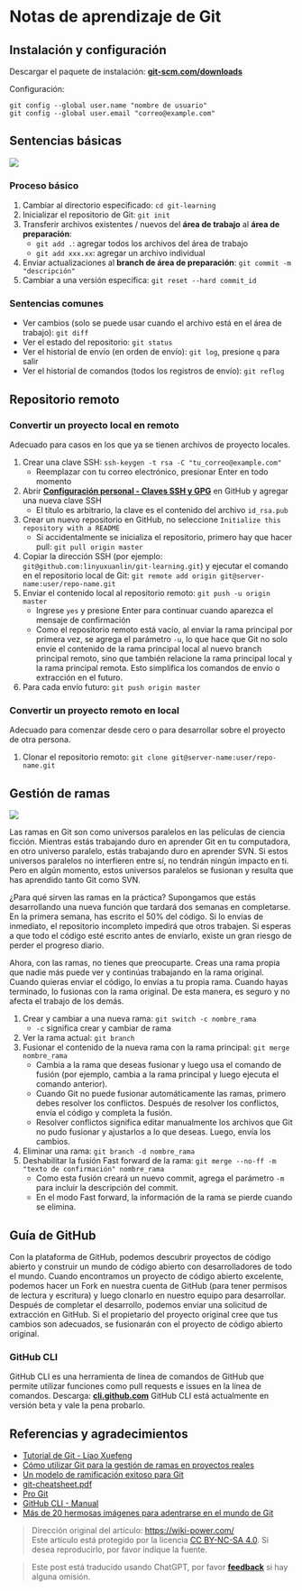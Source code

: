 # Notas de aprendizaje de Git

## Instalación y configuración

Descargar el paquete de instalación: [**git-scm.com/downloads**](https://git-scm.com/downloads)

Configuración:

```shell
git config --global user.name "nombre de usuario"
git config --global user.email "correo@example.com"
```

## Sentencias básicas

![](https://wiki-media-1253965369.cos.ap-guangzhou.myqcloud.com/img/20200216204934.png)

### Proceso básico

1. Cambiar al directorio especificado: `cd git-learning`
2. Inicializar el repositorio de Git: `git init`
3. Transferir archivos existentes / nuevos del **área de trabajo** al **área de preparación**:
   - `git add .`: agregar todos los archivos del área de trabajo
   - `git add xxx.xx`: agregar un archivo individual
4. Enviar actualizaciones al **branch de área de preparación**: `git commit -m "descripción"`
5. Cambiar a una versión específica: `git reset --hard commit_id`

### Sentencias comunes

- Ver cambios (solo se puede usar cuando el archivo está en el área de trabajo): `git diff`
- Ver el estado del repositorio: `git status`
- Ver el historial de envío (en orden de envío): `git log`, presione `q` para salir
- Ver el historial de comandos (todos los registros de envío): `git reflog`

## Repositorio remoto

### Convertir un proyecto local en remoto

Adecuado para casos en los que ya se tienen archivos de proyecto locales.

1. Crear una clave SSH: `ssh-keygen -t rsa -C "tu_correo@example.com"`
   - Reemplazar con tu correo electrónico, presionar Enter en todo momento
2. Abrir [**Configuración personal - Claves SSH y GPG**](https://github.com/settings/keys) en GitHub y agregar una nueva clave SSH
   - El título es arbitrario, la clave es el contenido del archivo `id_rsa.pub`
3. Crear un nuevo repositorio en GitHub, no seleccione `Initialize this repository with a README`
   - Si accidentalmente se inicializa el repositorio, primero hay que hacer pull: `git pull origin master`
4. Copiar la dirección SSH (por ejemplo: `git@github.com:linyuxuanlin/git-learning.git`) y ejecutar el comando en el repositorio local de Git: `git remote add origin git@server-name:user/repo-name.git`
5. Enviar el contenido local al repositorio remoto: `git push -u origin master`
   - Ingrese `yes` y presione Enter para continuar cuando aparezca el mensaje de confirmación
   - Como el repositorio remoto está vacío, al enviar la rama principal por primera vez, se agrega el parámetro `-u`, lo que hace que Git no solo envíe el contenido de la rama principal local al nuevo branch principal remoto, sino que también relacione la rama principal local y la rama principal remota. Esto simplifica los comandos de envío o extracción en el futuro.
6. Para cada envío futuro: `git push origin master`

### Convertir un proyecto remoto en local

Adecuado para comenzar desde cero o para desarrollar sobre el proyecto de otra persona.

1. Clonar el repositorio remoto: `git clone git@server-name:user/repo-name.git`

## Gestión de ramas

![](https://wiki-media-1253965369.cos.ap-guangzhou.myqcloud.com/img/20200217195056.png)

Las ramas en Git son como universos paralelos en las películas de ciencia ficción. Mientras estás trabajando duro en aprender Git en tu computadora, en otro universo paralelo, estás trabajando duro en aprender SVN. Si estos universos paralelos no interfieren entre sí, no tendrán ningún impacto en ti. Pero en algún momento, estos universos paralelos se fusionan y resulta que has aprendido tanto Git como SVN.

¿Para qué sirven las ramas en la práctica? Supongamos que estás desarrollando una nueva función que tardará dos semanas en completarse. En la primera semana, has escrito el 50% del código. Si lo envías de inmediato, el repositorio incompleto impedirá que otros trabajen. Si esperas a que todo el código esté escrito antes de enviarlo, existe un gran riesgo de perder el progreso diario.

Ahora, con las ramas, no tienes que preocuparte. Creas una rama propia que nadie más puede ver y continúas trabajando en la rama original. Cuando quieras enviar el código, lo envías a tu propia rama. Cuando hayas terminado, lo fusionas con la rama original. De esta manera, es seguro y no afecta el trabajo de los demás.

1. Crear y cambiar a una nueva rama: `git switch -c nombre_rama`
   - `-c` significa crear y cambiar de rama
2. Ver la rama actual: `git branch`
3. Fusionar el contenido de la nueva rama con la rama principal: `git merge nombre_rama`
   - Cambia a la rama que deseas fusionar y luego usa el comando de fusión (por ejemplo, cambia a la rama principal y luego ejecuta el comando anterior).
   - Cuando Git no puede fusionar automáticamente las ramas, primero debes resolver los conflictos. Después de resolver los conflictos, envía el código y completa la fusión.
   - Resolver conflictos significa editar manualmente los archivos que Git no pudo fusionar y ajustarlos a lo que deseas. Luego, envía los cambios.
4. Eliminar una rama: `git branch -d nombre_rama`
5. Deshabilitar la fusión Fast forward de la rama: `git merge --no-ff -m "texto de confirmación" nombre_rama`
   - Como esta fusión creará un nuevo commit, agrega el parámetro `-m` para incluir la descripción del commit.
   - En el modo Fast forward, la información de la rama se pierde cuando se elimina.

## Guía de GitHub

Con la plataforma de GitHub, podemos descubrir proyectos de código abierto y construir un mundo de código abierto con desarrolladores de todo el mundo. Cuando encontramos un proyecto de código abierto excelente, podemos hacer un Fork en nuestra cuenta de GitHub (para tener permisos de lectura y escritura) y luego clonarlo en nuestro equipo para desarrollar. Después de completar el desarrollo, podemos enviar una solicitud de extracción en GitHub. Si el propietario del proyecto original cree que tus cambios son adecuados, se fusionarán con el proyecto de código abierto original.

### GitHub CLI

GitHub CLI es una herramienta de línea de comandos de GitHub que permite utilizar funciones como pull requests e issues en la línea de comandos. Descarga: [**cli.github.com**](https://cli.github.com/) GitHub CLI está actualmente en versión beta y vale la pena probarlo.

## Referencias y agradecimientos

- [Tutorial de Git - Liao Xuefeng](https://www.liaoxuefeng.com/wiki/896043488029600)
- [Cómo utilizar Git para la gestión de ramas en proyectos reales](https://blog.csdn.net/ShuSheng0007/article/details/80791849)
- [Un modelo de ramificación exitoso para Git](https://nvie.com/posts/a-successful-git-branching-model/)
- [git-cheatsheet.pdf](https://github.com/linyuxuanlin/File-host/blob/main/software-development/git-cheatsheet.pdf)
- [Pro Git](https://git-scm.com/book/zh/v2)
- [GitHub CLI - Manual](https://cli.github.com/manual/)
- [Más de 20 hermosas imágenes para adentrarse en el mundo de Git](https://mp.weixin.qq.com/s/oTtMQFEI9J5ymqt6SQ0PFg)

> Dirección original del artículo: <https://wiki-power.com/>  
> Este artículo está protegido por la licencia [CC BY-NC-SA 4.0](https://creativecommons.org/licenses/by/4.0/deed.zh). Si desea reproducirlo, por favor indique la fuente.

> Este post está traducido usando ChatGPT, por favor [**feedback**](https://github.com/linyuxuanlin/Wiki_MkDocs/issues/new) si hay alguna omisión.
